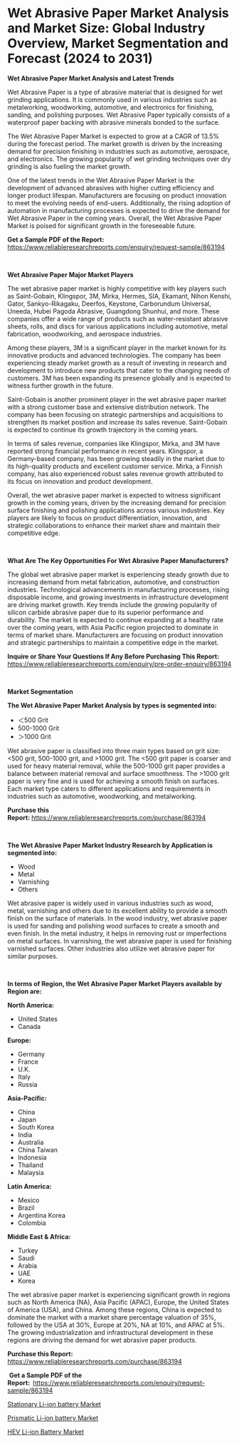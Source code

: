 <p><h1>Wet Abrasive Paper Market Analysis and Market Size: Global Industry Overview, Market Segmentation and Forecast (2024 to 2031)</h1></p><p><strong>Wet Abrasive Paper Market Analysis and Latest Trends</strong></p>
<p><p>Wet Abrasive Paper is a type of abrasive material that is designed for wet grinding applications. It is commonly used in various industries such as metalworking, woodworking, automotive, and electronics for finishing, sanding, and polishing purposes. Wet Abrasive Paper typically consists of a waterproof paper backing with abrasive minerals bonded to the surface.</p><p>The Wet Abrasive Paper Market is expected to grow at a CAGR of 13.5% during the forecast period. The market growth is driven by the increasing demand for precision finishing in industries such as automotive, aerospace, and electronics. The growing popularity of wet grinding techniques over dry grinding is also fueling the market growth.</p><p>One of the latest trends in the Wet Abrasive Paper Market is the development of advanced abrasives with higher cutting efficiency and longer product lifespan. Manufacturers are focusing on product innovation to meet the evolving needs of end-users. Additionally, the rising adoption of automation in manufacturing processes is expected to drive the demand for Wet Abrasive Paper in the coming years. Overall, the Wet Abrasive Paper Market is poised for significant growth in the foreseeable future.</p></p>
<p><strong>Get a Sample PDF of the Report:&nbsp;</strong> <a href="https://www.reliableresearchreports.com/enquiry/request-sample/863194">https://www.reliableresearchreports.com/enquiry/request-sample/863194</a></p>
<p>&nbsp;</p>
<p><strong>Wet Abrasive Paper Major Market Players</strong></p>
<p><p>The wet abrasive paper market is highly competitive with key players such as Saint-Gobain, Klingspor, 3M, Mirka, Hermes, SIA, Ekamant, Nihon Kenshi, Gator, Sankyo-Rikagaku, Deerfos, Keystone, Carborundum Universal, Uneeda, Hubei Pagoda Abrasive, Guangdong Shunhui, and more. These companies offer a wide range of products such as water-resistant abrasive sheets, rolls, and discs for various applications including automotive, metal fabrication, woodworking, and aerospace industries.</p><p>Among these players, 3M is a significant player in the market known for its innovative products and advanced technologies. The company has been experiencing steady market growth as a result of investing in research and development to introduce new products that cater to the changing needs of customers. 3M has been expanding its presence globally and is expected to witness further growth in the future.</p><p>Saint-Gobain is another prominent player in the wet abrasive paper market with a strong customer base and extensive distribution network. The company has been focusing on strategic partnerships and acquisitions to strengthen its market position and increase its sales revenue. Saint-Gobain is expected to continue its growth trajectory in the coming years.</p><p>In terms of sales revenue, companies like Klingspor, Mirka, and 3M have reported strong financial performance in recent years. Klingspor, a Germany-based company, has been growing steadily in the market due to its high-quality products and excellent customer service. Mirka, a Finnish company, has also experienced robust sales revenue growth attributed to its focus on innovation and product development.</p><p>Overall, the wet abrasive paper market is expected to witness significant growth in the coming years, driven by the increasing demand for precision surface finishing and polishing applications across various industries. Key players are likely to focus on product differentiation, innovation, and strategic collaborations to enhance their market share and maintain their competitive edge.</p></p>
<p>&nbsp;</p>
<p><strong>What Are The Key Opportunities For Wet Abrasive Paper Manufacturers?</strong></p>
<p><p>The global wet abrasive paper market is experiencing steady growth due to increasing demand from metal fabrication, automotive, and construction industries. Technological advancements in manufacturing processes, rising disposable income, and growing investments in infrastructure development are driving market growth. Key trends include the growing popularity of silicon carbide abrasive paper due to its superior performance and durability. The market is expected to continue expanding at a healthy rate over the coming years, with Asia Pacific region projected to dominate in terms of market share. Manufacturers are focusing on product innovation and strategic partnerships to maintain a competitive edge in the market.</p></p>
<p><strong>Inquire or Share Your Questions If Any Before Purchasing This Report:</strong> <a href="https://www.reliableresearchreports.com/enquiry/pre-order-enquiry/863194">https://www.reliableresearchreports.com/enquiry/pre-order-enquiry/863194</a></p>
<p>&nbsp;</p>
<p><strong>Market Segmentation</strong></p>
<p><strong>The Wet Abrasive Paper Market Analysis by types is segmented into:</strong></p>
<p><ul><li>＜500 Grit</li><li>500-1000 Grit</li><li>＞1000 Grit</li></ul></p>
<p><p>Wet abrasive paper is classified into three main types based on grit size: <500 grit, 500-1000 grit, and >1000 grit. The <500 grit paper is coarser and used for heavy material removal, while the 500-1000 grit paper provides a balance between material removal and surface smoothness. The >1000 grit paper is very fine and is used for achieving a smooth finish on surfaces. Each market type caters to different applications and requirements in industries such as automotive, woodworking, and metalworking.</p></p>
<p><strong>Purchase this Report:&nbsp;</strong><a href="https://www.reliableresearchreports.com/purchase/863194">https://www.reliableresearchreports.com/purchase/863194</a></p>
<p>&nbsp;</p>
<p><strong>The Wet Abrasive Paper Market Industry Research by Application is segmented into:</strong></p>
<p><ul><li>Wood</li><li>Metal</li><li>Varnishing</li><li>Others</li></ul></p>
<p><p>Wet abrasive paper is widely used in various industries such as wood, metal, varnishing and others due to its excellent ability to provide a smooth finish on the surface of materials. In the wood industry, wet abrasive paper is used for sanding and polishing wood surfaces to create a smooth and even finish. In the metal industry, it helps in removing rust or imperfections on metal surfaces. In varnishing, the wet abrasive paper is used for finishing varnished surfaces. Other industries also utilize wet abrasive paper for similar purposes.</p></p>
<p>&nbsp;</p>
<p><strong>In terms of Region, the Wet Abrasive Paper Market Players available by Region are:</strong></p>
<p>
    <p> <strong> North America: </strong>
        <ul>
            <li>United States</li>
            <li>Canada</li>
        </ul>
        </p> 
    <p> <strong> Europe: </strong>
        <ul>
            <li>Germany</li>
            <li>France</li>
            <li>U.K.</li>
            <li>Italy</li>
            <li>Russia</li>
        </ul>
        </p> 
    <p> <strong> Asia-Pacific: </strong>
        <ul>
            <li>China</li>
            <li>Japan</li>
            <li>South Korea</li>
            <li>India</li>
            <li>Australia</li>
            <li>China Taiwan</li>
            <li>Indonesia</li>
            <li>Thailand</li>
            <li>Malaysia</li>
        </ul>
        </p> 
    <p> <strong> Latin America: </strong>
        <ul>
            <li>Mexico</li>
            <li>Brazil</li>
            <li>Argentina Korea</li>
            <li>Colombia</li>
        </ul>
        </p> 
    <p> <strong> Middle East & Africa: </strong>
        <ul>
            <li>Turkey</li>
            <li>Saudi</li>
            <li>Arabia</li>
            <li>UAE</li>
            <li>Korea</li>
        </ul>
    </p>
    </p>
<p><p>The wet abrasive paper market is experiencing significant growth in regions such as North America (NA), Asia Pacific (APAC), Europe, the United States of America (USA), and China. Among these regions, China is expected to dominate the market with a market share percentage valuation of 35%, followed by the USA at 30%, Europe at 20%, NA at 10%, and APAC at 5%. The growing industrialization and infrastructural development in these regions are driving the demand for wet abrasive paper products.</p></p>
<p><strong>Purchase this Report: </strong><a href="https://www.reliableresearchreports.com/purchase/863194">https://www.reliableresearchreports.com/purchase/863194</a></p>
<p>&nbsp;<strong>Get a Sample PDF of the Report:&nbsp;&nbsp;</strong><a href="https://www.reliableresearchreports.com/enquiry/request-sample/863194">https://www.reliableresearchreports.com/enquiry/request-sample/863194</a></p>
<p><strong></strong></p>
<p><p><a href="https://view.publitas.com/reportprime-1/stationary-li-ion-battery-market-challenges-opportunities-and-growth-drivers-and-major-market-players-forecasted-for-period-from-2023-2030/">Stationary Li-ion battery Market</a></p><p><a href="https://view.publitas.com/reportprime-1/prismatic-li-ion-battery-market-research-report-provides-critical-insights-that-can-help-shape-business-development-and-investment-strategies/">Prismatic Li-ion battery Market</a></p><p><a href="https://view.publitas.com/reportprime-1/hev-li-ion-battery-market-size-share-trends-analysis-report-by-application-regional-outlook-competitive-strategies-and-segment-forecasts-2023-2030/">HEV Li-ion Battery Market</a></p></p>